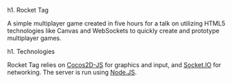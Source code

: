 h1. Rocket Tag

A simple multiplayer game created in five hours for a talk on utilizing HTML5 technologies like Canvas and WebSockets to quickly create and prototype multiplayer games.

h1. Technologies

Rocket Tag relies on [Cocos2D-JS](https://github.com/RyanWilliams/cocos2d-javascript) for graphics and input, and [Socket.IO](http://socket.io/) for networking. The server is run using [Node.JS](http://nodejs.org/).
